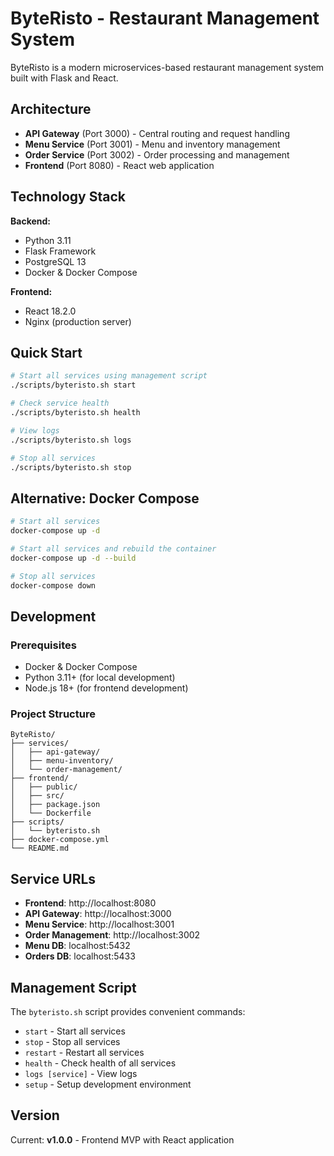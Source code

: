 # ByteRisto - Restaurant Management System

ByteRisto is a modern microservices-based restaurant management system built with Flask and React.

## Architecture

- **API Gateway** (Port 3000) - Central routing and request handling
- **Menu Service** (Port 3001) - Menu and inventory management
- **Order Service** (Port 3002) - Order processing and management
- **Frontend** (Port 8080) - React web application

## Technology Stack

**Backend:**
- Python 3.11
- Flask Framework
- PostgreSQL 13
- Docker & Docker Compose

**Frontend:**
- React 18.2.0
- Nginx (production server)

## Quick Start

```bash
# Start all services using management script
./scripts/byteristo.sh start

# Check service health
./scripts/byteristo.sh health

# View logs
./scripts/byteristo.sh logs

# Stop all services
./scripts/byteristo.sh stop
```

## Alternative: Docker Compose

```bash
# Start all services
docker-compose up -d

# Start all services and rebuild the container
docker-compose up -d --build

# Stop all services
docker-compose down
```

## Development

### Prerequisites
- Docker & Docker Compose
- Python 3.11+ (for local development)
- Node.js 18+ (for frontend development)

### Project Structure
```
ByteRisto/
├── services/
│   ├── api-gateway/
│   ├── menu-inventory/
│   └── order-management/
├── frontend/
│   ├── public/
│   ├── src/
│   ├── package.json
│   └── Dockerfile
├── scripts/
│   └── byteristo.sh
├── docker-compose.yml
└── README.md
```

## Service URLs

- **Frontend**: http://localhost:8080
- **API Gateway**: http://localhost:3000
- **Menu Service**: http://localhost:3001
- **Order Management**: http://localhost:3002
- **Menu DB**: localhost:5432
- **Orders DB**: localhost:5433

## Management Script

The `byteristo.sh` script provides convenient commands:

- `start` - Start all services
- `stop` - Stop all services
- `restart` - Restart all services
- `health` - Check health of all services
- `logs [service]` - View logs
- `setup` - Setup development environment

## Version

Current: **v1.0.0** - Frontend MVP with React application